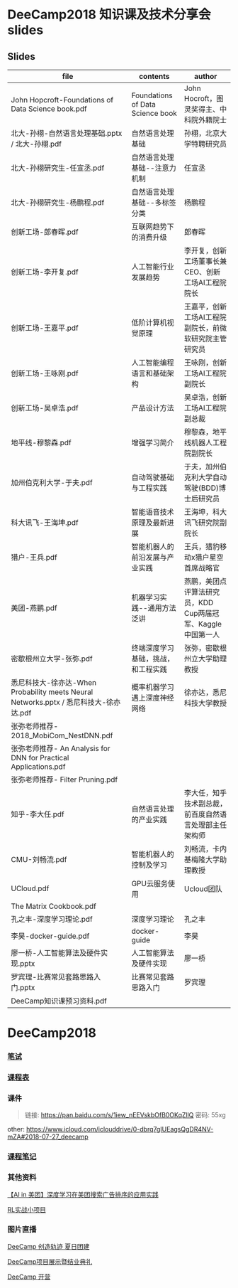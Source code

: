 # DeeCamp2018 知识课及技术分享会slides

## Slides

| file | contents | author |
| --- | --- | --- |
| John Hopcroft-Foundations of Data Science book.pdf | Foundations of Data Science book | John Hocroft，图灵奖得主、中科院外籍院士 |
| 北大-孙栩-自然语言处理基础.pptx / 北大-孙栩.pdf | 自然语言处理基础 | 孙栩，北京大学特聘研究员 |
| 北大-孙栩研究生-任宣丞.pdf | 自然语言处理基础--注意力机制 | 任宣丞 |
| 北大-孙栩研究生-杨鹏程.pdf | 自然语言处理基础--多标签分类 | 杨鹏程 |
| 创新工场-郎春晖.pdf | 互联网趋势下的消费升级 | 郎春晖 |
| 创新工场-李开复.pdf | 人工智能行业发展趋势 | 李开复，创新工场董事长兼CEO、创新工场AI工程院院长 |
| 创新工场-王嘉平.pdf | 低阶计算机视觉原理 | 王嘉平，创新工场AI工程院副院长，前微软研究院主管研究员 |
| 创新工场-王咏刚.pdf | 人工智能编程语言和基础架构 | 王咏刚，创新工场AI工程院副院长 |
| 创新工场-吴卓浩.pdf | 产品设计方法 | 吴卓浩，创新工场AI工程院副总裁 |
| 地平线-穆黎森.pdf | 增强学习简介 | 穆黎森，地平线机器人工程院副院长 |
| 加州伯克利大学-于夫.pdf | 自动驾驶基础与工程实践 | 于夫，加州伯克利大学自动驾驶(BDD)博士后研究员 |
| 科大讯飞-王海坤.pdf | 智能语音技术原理及最新进展 | 王海坤，科大讯飞研究院副院长 |
| 猎户-王兵.pdf | 智能机器人的前沿发展与产业实践 | 王兵，猎豹移动x猎户星空首席战略官 |
| 美团-燕鹏.pdf | 机器学习实践--通用方法泛讲 | 燕鹏，美团点评算法研究员，KDD Cup两届冠军、Kaggle中国第一人 |
| 密歇根州立大学-张弥.pdf | 终端深度学习基础，挑战，和工程实践 | 张弥，密歇根州立大学助理教授 |
| 悉尼科技大-徐亦达-When Probability meets Neural Networks.pptx / 悉尼科技大-徐亦达.pdf | 概率机器学习遇上深度神经网络 | 徐亦达，悉尼科技大学教授 |
| 张弥老师推荐- 2018_MobiCom_NestDNN.pdf | |  |
| 张弥老师推荐- An Analysis for DNN for Practical Applications.pdf | |  |
| 张弥老师推荐- Filter Pruning.pdf | |  |
| 知乎-李大任.pdf | 自然语言处理的产业实践 | 李大任，知乎技术副总裁，前百度自然语言处理部主任架构师 |
| CMU-刘畅流.pdf | 智能机器人的控制及学习 | 刘畅流，卡内基梅隆大学助理教授 |
| UCloud.pdf | GPU云服务使用 | Ucloud团队 |
| The Matrix Cookbook.pdf | |  |
| 孔之丰-深度学习理论.pdf | 深度学习理论 | 孔之丰 |
| 李昊-docker-guide.pdf | docker-guide | 李昊 |
| 廖一桥-人工智能算法及硬件实现.pptx | 人工智能算法及硬件实现 | 廖一桥 |
| 罗宾理-比赛常见套路思路入门.pptx | 比赛常见套路思路入门 | 罗宾理 |
| DeeCamp知识课预习资料.pdf |  |  |

# DeeCamp2018

### [笔试](https://zhuanlan.zhihu.com/p/37912792?utm_source=wechat_timeline&utm_medium=social&utm_oi=26688658341888&from=groupmessage&isappinstalled=0)

### [课程表](https://shimo.im/docs/rcsE0KyIn881LNjn)

### 课件

> 链接: <https://pan.baidu.com/s/1iew_nEEVskbOfB0OKqZllQ>  密码: 55xg
>

other: <https://www.icloud.com/iclouddrive/0-dbrq7gIUEagsQgDR4NV-mZA#2018-07-27_deecamp>

### [课程笔记](https://mubu.com/doc/18Q52EffBU)

### 其他资料

[【AI in 美团】深度学习在美团搜索广告排序的应用实践](https://mp.weixin.qq.com/s/9Fcj5lO-JPfFVnRSSM_56w)

[RL实战小项目](http://ai.berkeley.edu/project_overview.html)

### 图片直播

[DeeCamp 创造轨迹 夏日团建](http://www.epaixiang.com/album_ia120596448.html)

[DeeCamp项目展示暨结业典礼](https://gallery.vphotos.cn/vphotosgallery/index.html?vphotowechatid=144C5643CD52ED03A2504E83B59860CA&sign=881EC6C119CD2133B369FB3938A13745&photoSizeType=3&from=singlemessage&isappinstalled=0#/)

[DeeCamp 开营](https://gallery.vphotos.cn/vphotosgallery/index.html?vphotowechatid=B0103F45CDB4503D106A1622A465ED84)

